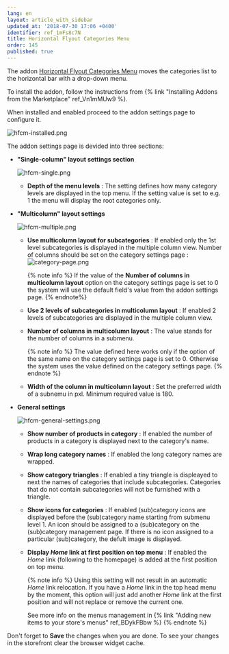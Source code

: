 ```yaml
---
lang: en
layout: article_with_sidebar
updated_at: '2018-07-30 17:06 +0400'
identifier: ref_1mFs8c7N
title: Horizontal Flyout Categories Menu
order: 145
published: true
---
```

The addon [Horizontal Flyout Categories Menu](https://market.x-cart.com/addons/horizontal-flyout-categories-menu.html "Horizontal Flyout Categories Menu") moves the categories list to the horizontal bar with a drop-down menu. 

To install the addon, follow the instructions from {% link "Installing Addons from the Marketplace" ref_Vn1mMUw9 %}.

When installed and enabled proceed to the addon settings page to configure it.

![hfcm-installed.png]({{site.baseurl}}/attachments/ref_1mFs8c7N/hfcm-installed.png)

The addon settings page is devided into three sections:

* **"Single-column" layout settings section**
  
  ![hfcm-single.png]({{site.baseurl}}/attachments/ref_1mFs8c7N/hfcm-single.png)
  
  * **Depth of the menu levels** : The setting defines how many category levels are displayed in the top menu. If the setting value is set to e.g. 1 the menu will display the root categories only.
  
* **"Multicolumn" layout settings**
  
  ![hfcm-multiple.png]({{site.baseurl}}/attachments/ref_1mFs8c7N/hfcm-multiple.png)
  
  * **Use multicolumn layout for subcategories** : If enabled only the 1st level subcategories is displayed in the multiple column view. Number of columns should be set on the category settings page :
    ![category-page.png]({{site.baseurl}}/attachments/ref_1mFs8c7N/category-page.png)
    
    {% note info %}
    If the value of the **Number of columns in multicolumn layout** option on the category settings page is set to 0 the system will use the default field's value from the addon settings page.
    {% endnote%}

  * **Use 2 levels of subcategories in multicolumn layout** : If enabled 2 levels of subcategories are displayed in the multiple column view.
  * **Number of columns in multicolumn layout** : The value stands for the number of columns in a submenu. 
    
    {% note info %}
    The value defined here works only if the option of the same name on the category settings page is set to 0. Otherwise the system uses the value defined on the category settings page.
    {% endnote %}
  
  * **Width of the column in multicolumn layout** : Set the preferred width of a subnemu in pxl. Minimum required value is 180.
  
* **General settings**
  
  ![hfcm-general-settings.png]({{site.baseurl}}/attachments/ref_1mFs8c7N/hfcm-general-settings.png)
  
  * **Show number of products in category** : If enabled the number of products in a category is displayed next to the category's name.
  * **Wrap long category names** : If enabled the long category names are wrapped.
  * **Show category triangles** : If enabled a tiny triangle is displeayed to next the names of categories that include subcategories. Categories that do not contain subcategories will not be furnished with a triangle. 
  * **Show icons for categories** : If enabled (sub)category icons are displayed before the (sub)category name starting from submenu level 1. An icon should be assigned to a (sub)category on the (sub)category management page. If there is no icon assigned to a particular (sub)category, the defult image is displayed.
  * **Display _Home_ link at first position on top menu** : If enabled the _Home_ link (following to the homepage) is added at the first position on top menu. 
     
    {% note info %}
    Using this setting will not result in an automatic _Home_ link relocation. If you have a _Home_ link in the top head menu by the moment, this option will just add another _Home_ link at the first position and will not replace or remove the current one. 
    
    See more info on the menus management in {% link "Adding new items to your store's menus" ref_BDykFBbw %}
    {% endnote %}

Don't forget to **Save** the changes when you are done.  To see your changes in the storefront clear the browser widget cache.
